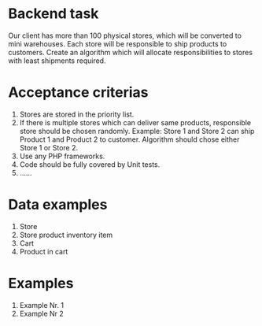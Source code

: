 # Backend task

Our client has more than 100 physical stores, which will be converted to mini warehouses. Each store will be responsible to ship products to customers.
Create an algorithm which will allocate responsibilities to stores with least shipments required.

# Acceptance criterias
1. Stores are stored in the priority list.
2. If there is multiple stores which can deliver same products, responsible store should be chosen randomly. Example: Store 1 and Store 2 can ship Product 1 and Product 2 to customer. Algorithm should chose either Store 1 or Store 2.
3. Use any PHP frameworks.
4. Code should be fully covered by Unit tests.
5. ......

# Data examples
1. Store
2. Store product inventory item
3. Cart
4. Product in cart

# Examples
1. Example Nr. 1
2. Example Nr 2




